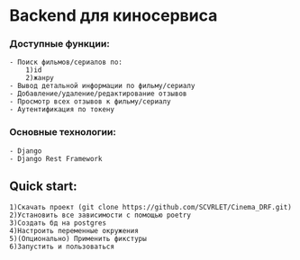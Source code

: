 # Backend для киносервиса

### Доступные функции:
	- Поиск фильмов/сериалов по:
		1)id
		2)жанру
	- Вывод детальной информации по фильму/сериалу
	- Добавление/удаление/редактирование отзывов
	- Просмотр всех отзывов к фильму/сериалу
	- Аутентификация по токену
	
### Основные технологии:
	- Django
	- Django Rest Framework
	
## Quick start:
	1)Скачать проект (git clone https://github.com/SCVRLET/Cinema_DRF.git)
	2)Установить все зависимости с помощью poetry
	3)Создать бд на postgres
	4)Настроить переменные окружения
	5)(Опционально) Применить фикстуры
	6)Запустить и пользоваться